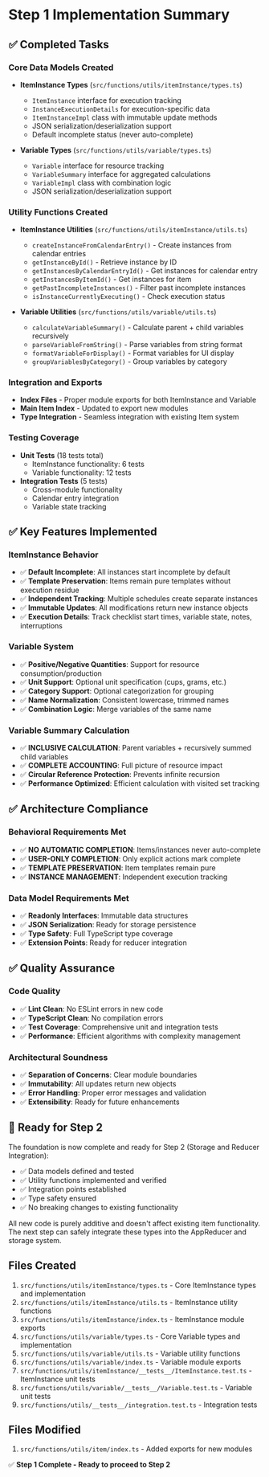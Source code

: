 # Step 1 Implementation Summary

## ✅ Completed Tasks

### Core Data Models Created
- **ItemInstance Types** (`src/functions/utils/itemInstance/types.ts`)
  - `ItemInstance` interface for execution tracking
  - `InstanceExecutionDetails` for execution-specific data
  - `ItemInstanceImpl` class with immutable update methods
  - JSON serialization/deserialization support
  - Default incomplete status (never auto-complete)

- **Variable Types** (`src/functions/utils/variable/types.ts`)
  - `Variable` interface for resource tracking
  - `VariableSummary` interface for aggregated calculations
  - `VariableImpl` class with combination logic
  - JSON serialization/deserialization support

### Utility Functions Created
- **ItemInstance Utilities** (`src/functions/utils/itemInstance/utils.ts`)
  - `createInstanceFromCalendarEntry()` - Create instances from calendar entries
  - `getInstanceById()` - Retrieve instance by ID
  - `getInstancesByCalendarEntryId()` - Get instances for calendar entry
  - `getInstancesByItemId()` - Get instances for item
  - `getPastIncompleteInstances()` - Filter past incomplete instances
  - `isInstanceCurrentlyExecuting()` - Check execution status

- **Variable Utilities** (`src/functions/utils/variable/utils.ts`)
  - `calculateVariableSummary()` - Calculate parent + child variables recursively
  - `parseVariableFromString()` - Parse variables from string format
  - `formatVariableForDisplay()` - Format variables for UI display
  - `groupVariablesByCategory()` - Group variables by category

### Integration and Exports
- **Index Files** - Proper module exports for both ItemInstance and Variable
- **Main Item Index** - Updated to export new modules
- **Type Integration** - Seamless integration with existing Item system

### Testing Coverage
- **Unit Tests** (18 tests total)
  - ItemInstance functionality: 6 tests
  - Variable functionality: 12 tests
- **Integration Tests** (5 tests)
  - Cross-module functionality
  - Calendar entry integration
  - Variable state tracking

## ✅ Key Features Implemented

### ItemInstance Behavior
- ✅ **Default Incomplete**: All instances start incomplete by default
- ✅ **Template Preservation**: Items remain pure templates without execution residue
- ✅ **Independent Tracking**: Multiple schedules create separate instances
- ✅ **Immutable Updates**: All modifications return new instance objects
- ✅ **Execution Details**: Track checklist start times, variable state, notes, interruptions

### Variable System
- ✅ **Positive/Negative Quantities**: Support for resource consumption/production
- ✅ **Unit Support**: Optional unit specification (cups, grams, etc.)
- ✅ **Category Support**: Optional categorization for grouping
- ✅ **Name Normalization**: Consistent lowercase, trimmed names
- ✅ **Combination Logic**: Merge variables of the same name

### Variable Summary Calculation
- ✅ **INCLUSIVE CALCULATION**: Parent variables + recursively summed child variables
- ✅ **COMPLETE ACCOUNTING**: Full picture of resource impact
- ✅ **Circular Reference Protection**: Prevents infinite recursion
- ✅ **Performance Optimized**: Efficient calculation with visited set tracking

## ✅ Architecture Compliance

### Behavioral Requirements Met
- ✅ **NO AUTOMATIC COMPLETION**: Items/instances never auto-complete
- ✅ **USER-ONLY COMPLETION**: Only explicit actions mark complete
- ✅ **TEMPLATE PRESERVATION**: Item templates remain pure
- ✅ **INSTANCE MANAGEMENT**: Independent execution tracking

### Data Model Requirements Met
- ✅ **Readonly Interfaces**: Immutable data structures
- ✅ **JSON Serialization**: Ready for storage persistence
- ✅ **Type Safety**: Full TypeScript type coverage
- ✅ **Extension Points**: Ready for reducer integration

## ✅ Quality Assurance

### Code Quality
- ✅ **Lint Clean**: No ESLint errors in new code
- ✅ **TypeScript Clean**: No compilation errors
- ✅ **Test Coverage**: Comprehensive unit and integration tests
- ✅ **Performance**: Efficient algorithms with complexity management

### Architectural Soundness
- ✅ **Separation of Concerns**: Clear module boundaries
- ✅ **Immutability**: All updates return new objects
- ✅ **Error Handling**: Proper error messages and validation
- ✅ **Extensibility**: Ready for future enhancements

## 🚀 Ready for Step 2

The foundation is now complete and ready for Step 2 (Storage and Reducer Integration):

- ✅ Data models defined and tested
- ✅ Utility functions implemented and verified
- ✅ Integration points established
- ✅ Type safety ensured
- ✅ No breaking changes to existing functionality

All new code is purely additive and doesn't affect existing item functionality. The next step can safely integrate these types into the AppReducer and storage system.

## Files Created

1. `src/functions/utils/itemInstance/types.ts` - Core ItemInstance types and implementation
2. `src/functions/utils/itemInstance/utils.ts` - ItemInstance utility functions
3. `src/functions/utils/itemInstance/index.ts` - ItemInstance module exports
4. `src/functions/utils/variable/types.ts` - Core Variable types and implementation
5. `src/functions/utils/variable/utils.ts` - Variable utility functions
6. `src/functions/utils/variable/index.ts` - Variable module exports
7. `src/functions/utils/itemInstance/__tests__/ItemInstance.test.ts` - ItemInstance unit tests
8. `src/functions/utils/variable/__tests__/Variable.test.ts` - Variable unit tests
9. `src/functions/utils/__tests__/integration.test.ts` - Integration tests

## Files Modified

1. `src/functions/utils/item/index.ts` - Added exports for new modules

✅ **Step 1 Complete - Ready to proceed to Step 2**
